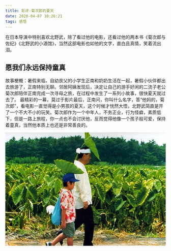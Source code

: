 ```yaml
---
title: 影评-菊次郎的夏天
date: 2020-04-07 10:26:21
tags: 感悟
---
```

在日本导演中特别喜欢北野武，除了看过他的电影，还看过他的两本书《菊次郎与佐纪》《北野武的小酒馆》，当然这部电影也如他的文字，直白且真情，笑着流出泪。
## 愿我们永远保持童真
故事梗概：暑假来临，自幼丧父的小学生正南和奶奶生活在一起，暑假小伙伴都出去旅游了，正南特别无聊。邻居阿姨发现后，决定让自己的游手好闲的二流子老公菊次郎陪伴正南完成一次寻母之旅，在过程中发生了一系列小故事，很快夏天就过去了。
最精彩的一幕，莫过于影片最后，正南问，你叫什么名字，答“他妈的，菊次郎”，看电影一直觉得是小男孩的夏天，这个时候才恍然大悟，北野武简直是开了一个不大不小的玩笑。菊次郎作为一个中年人，不务正业，行为怪癖，素质低下，但是一路上旅程，你一点也不会讨厌他，反而觉得他像一个孩子般可爱，保持着童真，当然他本质上也还是非常善良的。

<div align=center>

<img src="/img/jucilang.jpg" height="357px" width="540px" />

</div>

